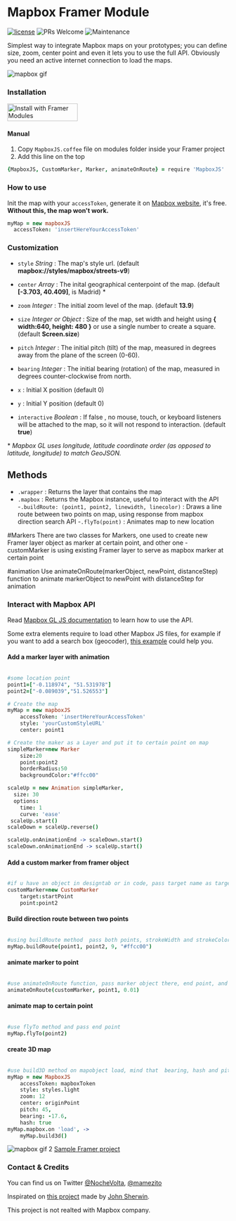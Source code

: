 # Mapbox Framer Module
[![license](https://img.shields.io/github/license/bpxl-labs/RemoteLayer.svg)](https://opensource.org/licenses/MIT)
![PRs Welcome](https://img.shields.io/badge/PRs-welcome-brightgreen.svg)
![Maintenance](https://img.shields.io/maintenance/yes/2018.svg)

Simplest way to integrate Mapbox maps on your prototypes; you can define size, zoom, center point and even it lets you to use the full API. Obviously you need an active internet connection to load the maps.

![mapbox gif](/mapboxjs.gif?raw=true)

### Installation
<a href='https://open.framermodules.com/Mapbox%20JS'>
  <img alt='Install with Framer Modules'
  src='https://www.framermodules.com/assets/badge@2x.png' width='160' height='40' />
</a>

#### Manual
1. Copy `MapboxJS.coffee` file on modules folder inside your Framer project
2. Add this line on the top 
```coffeescript
{MapboxJS, CustomMarker, Marker, animateOnRoute} = require 'MapboxJS'
```

### How to use
Init the map with your `accessToken`, generate it on [Mapbox website](https://www.mapbox.com/help/define-access-token/), it's free. **Without this, the map won't work.**  
```coffeescript
myMap = new mapboxJS
  accessToken: 'insertHereYourAccessToken'
```
### Customization
* `style` _String_ : The map's style url. (default **mapbox://styles/mapbox/streets-v9**)
* `center` _Array_ : The inital geographical centerpoint of the map. (default **[-3.703, 40.409]**, is Madrid) \*
* `zoom` _Integer_ : The initial zoom level of the map. (default **13.9**)
* `size` _Integer or Object_ : Size of the map, set width and height using **{ width:640, height: 480 }** or use a single number to create a square. (default **Screen.size**)
* `pitch` _Integer_ : The initial pitch (tilt) of the map, measured in degrees away from the plane of the screen (0-60).
* `bearing` _Integer_ : The initial bearing (rotation) of the map, measured in degrees counter-clockwise from north.

* `x` : Initial X position (default 0)
* `y` : Initial Y position (default 0)
* `interactive` _Boolean_ : If  false , no mouse, touch, or keyboard listeners will be attached to the map, so it will not respond to interaction. (default **true**)

\* _Mapbox GL uses longitude, latitude coordinate order (as opposed to latitude, longitude) to match GeoJSON._

## Methods

- `.wrapper` : Returns the layer that contains the map
- `.mapbox` : Returns the Mapbox instance, useful to interact with the API
-`.buildRoute: (point1, point2, linewidth, linecolor)` : Draws a line route between two points on map, using response from mapbox direction search API
-`.flyTo(point)` : Animates map to new location

#Markers
There are two classes for Markers, one used to create new Framer layer object as marker at certain point, and other one - customMarker is using existing Framer layer to serve as mapbox marker at certain point

#animation
Use animateOnRoute(markerObject, newPoint, distanceStep) function to animate markerObject to newPoint with distanceStep for animation 




### Interact with Mapbox API
Read [Mapbox GL JS documentation](https://www.mapbox.com/mapbox-gl-js/api/ ) to learn how to use the API.

Some extra elements require to load other Mapbox JS files, for example if you want to add a search box (geocoder), [this example](https://www.mapbox.com/mapbox-gl-js/example/mapbox-gl-geocoder/) could help you.

#### Add a marker layer with animation
```coffeescript

#some location point
point1=["-0.118974", "51.531978"]
point2=["-0.089039","51.526553"]

# Create the map
myMap = new mapboxJS
    accessToken: 'insertHereYourAccessToken'
    style: 'yourCustomStyleURL'
    center: point1

# Create the maker as a Layer and put it to certain point on map
simpleMarker=new Marker
	size:20
	point:point2
	borderRadius:50
	backgroundColor:"#ffcc00"

scaleUp = new Animation simpleMarker,
  size: 30
  options:
    time: 1
    curve: 'ease'
 scaleUp.start()
scaleDown = scaleUp.reverse()

scaleUp.onAnimationEnd -> scaleDown.start()
scaleDown.onAnimationEnd -> scaleUp.start()

```


#### Add a custom marker  from framer object
```coffeescript

#if u have an object in designtab or in code, pass target name as target attribute to custom marker
customMarker=new CustomMarker
	target:startPoint
	point:point2
```

#### Build direction route between two points
```coffeescript

#using buildRoute method  pass both points, strokeWidth and strokeColor as attribute
myMap.buildRoute(point1, point2, 9, "#ffcc00")

```


#### animate marker to point
```coffeescript

#use animateOnRoute function, pass marker object there, end point, and distance step - in this case 0.01, tweek this number to make animation smooth depending on size of the route between points
animateOnRoute(customMarker, point1, 0.01)

```

#### animate map to certain point
```coffeescript

#use flyTo method and pass end point 
myMap.flyTo(point2)
```

#### create 3D map
```coffeescript

#use build3D method on mapobject load, mind that  bearing, hash and pitch should be set at mapbox initialization
myMap = new MapboxJS
	accessToken: mapboxToken	
	style: styles.light
	zoom: 12
	center: originPoint
	pitch: 45,
	bearing: -17.6,
	hash: true
myMap.mapbox.on 'load', ->
	myMap.build3d()
```




![mapbox gif 2](/mapbox.gif?raw=true)
<a href='https://framer.cloud/FmFdE' target="_blank">Sample Framer project</a>




### Contact & Credits
You can find us on Twitter [@NocheVolta](https://twitter.com/nochevolta), [@mamezito](https://twitter.com/mamezito)


Inspirated on [this project](https://github.com/johnmpsherwin/Mapbox-Framer) made by [John Sherwin](https://twitter.com/johnmpsherwin).

This project is not realted with Mapbox company.
